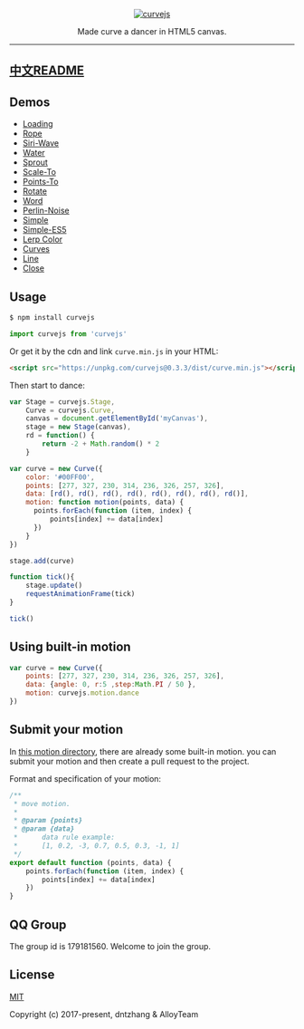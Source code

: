 ﻿<p align="center">
  <a href ="##"><img alt="curvejs" src="http://images2015.cnblogs.com/blog/105416/201704/105416-20170416212420259-931391833.png"></a>
</p>
<p align="center">
Made curve a dancer in HTML5 canvas. 
</p>

---
## [中文README](https://github.com/AlloyTeam/curvejs/blob/master/README-CN.md)

## Demos

* [Loading](https://alloyteam.github.io/curvejs/example/loading/)
* [Rope](https://alloyteam.github.io/curvejs/example/rope/)
* [Siri-Wave](https://alloyteam.github.io/curvejs/example/siri-wave/)
* [Water](https://alloyteam.github.io/curvejs/example/water/)
* [Sprout](https://alloyteam.github.io/curvejs/example/sprout/)
* [Scale-To](https://alloyteam.github.io/curvejs/pg/rd.html?type=scale)
* [Points-To](https://alloyteam.github.io/curvejs/pg/rd.html?type=points-to)
* [Rotate](https://alloyteam.github.io/curvejs/pg/rd.html?type=rotate)
* [Word](https://alloyteam.github.io/curvejs/pg/rd.html?type=word)
* [Perlin-Noise](https://alloyteam.github.io/curvejs/pg/rd.html?type=noise)
* [Simple](https://alloyteam.github.io/curvejs/pg/rd.html?type=simple)
* [Simple-ES5](https://alloyteam.github.io/curvejs/pg/rd.html?type=simple-es5)
* [Lerp Color](https://alloyteam.github.io/curvejs/pg/rd.html?type=color)
* [Curves](https://alloyteam.github.io/curvejs/pg/rd.html?type=curves)
* [Line](https://alloyteam.github.io/curvejs/pg/rd.html?type=line)
* [Close](https://alloyteam.github.io/curvejs/pg/rd.html?type=close)

## Usage

```bash
$ npm install curvejs
```

```javascript
import curvejs from 'curvejs'
```

Or get it by the cdn and link `curve.min.js` in your HTML:

```html
<script src="https://unpkg.com/curvejs@0.3.3/dist/curve.min.js"></script>
```

Then start to dance:

```js
var Stage = curvejs.Stage,
    Curve = curvejs.Curve,
    canvas = document.getElementById('myCanvas'),
    stage = new Stage(canvas),
    rd = function() {
        return -2 + Math.random() * 2
    }

var curve = new Curve({
    color: '#00FF00',
    points: [277, 327, 230, 314, 236, 326, 257, 326],
    data: [rd(), rd(), rd(), rd(), rd(), rd(), rd(), rd()],
    motion: function motion(points, data) {
      points.forEach(function (item, index) {
          points[index] += data[index]
      })
    }
})

stage.add(curve)

function tick(){
    stage.update()
    requestAnimationFrame(tick)
}

tick()
```

## Using built-in motion

```js
var curve = new Curve({
    points: [277, 327, 230, 314, 236, 326, 257, 326],
    data: {angle: 0, r:5 ,step:Math.PI / 50 },
    motion: curvejs.motion.dance
})
```

## Submit your motion

In [this motion directory](https://github.com/AlloyTeam/curvejs/tree/master/src/motion), there are already some built-in motion. you can submit your motion and then create a pull request to the project. 

Format and specification of your motion:

```js
/**
 * move motion.
 *
 * @param {points}
 * @param {data}
 *      data rule example:
 *      [1, 0.2, -3, 0.7, 0.5, 0.3, -1, 1]
 */
export default function (points, data) {
    points.forEach(function (item, index) {
        points[index] += data[index]
    })
}
```

## QQ Group

The group id is 179181560. Welcome to join the group.

## License

[MIT](http://opensource.org/licenses/MIT)

Copyright (c) 2017-present, dntzhang & AlloyTeam
